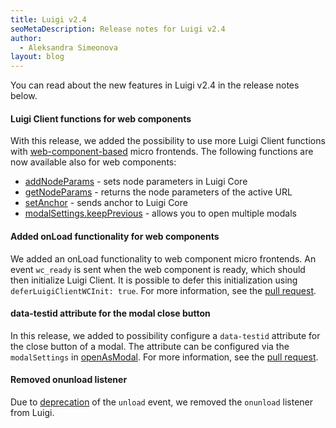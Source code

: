 ```yaml
---
title: Luigi v2.4
seoMetaDescription: Release notes for Luigi v2.4
author:
  - Aleksandra Simeonova
layout: blog
---
```


You can read about the new features in Luigi v2.4 in the release notes below.

<!-- Excerpt -->

#### Luigi Client functions for web components

With this release, we added the possibility to use more Luigi Client functions with [web-component-based](https://docs.luigi-project.io/docs/web-component) micro frontends. The following functions are now available also for web components: 
- [addNodeParams](https://docs.luigi-project.io/docs/luigi-client-api/?section=addnodeparams) - sets node parameters in Luigi Core
- [getNodeParams](https://docs.luigi-project.io/docs/luigi-client-api/?section=getnodeparams) - returns the node parameters of the active URL
- [setAnchor](https://docs.luigi-project.io/docs/luigi-client-api/?section=setanchor) - sends anchor to Luigi Core
- [modalSettings.keepPrevious](https://docs.luigi-project.io/docs/luigi-client-api?section=openasmodal) - allows you to open multiple modals

#### Added onLoad functionality for web components

We added an onLoad functionality to web component micro frontends. An event `wc_ready` is sent when the web component is ready, which should then initialize Luigi Client. It is possible to defer this initialization using `deferLuigiClientWCInit: true`. For more information, see the [pull request](https://github.com/SAP/luigi/pull/3352).  

#### data-testid attribute for the modal close button 

In this release, we added to possibility configure a `data-testid` attribute for the close button of a modal. The attribute can be configured via the `modalSettings` in [openAsModal](https://docs.luigi-project.io/docs/luigi-core-api/?section=openasmodal). For more information, see the [pull request](https://github.com/SAP/luigi/pull/3394). 

#### Removed onunload listener 

Due to [deprecation](https://developer.chrome.com/blog/deprecating-unload/) of the `unload` event, we removed the `onunload` listener from Luigi. 

